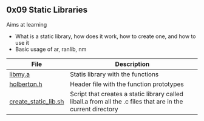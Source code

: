 ## 0x09 Static Libraries
Aims at learning
- What is a static library, how does it work, how to create one, and how to use it
- Basic usage of ar, ranlib, nm

File | Description
--- | ---
[libmy.a](libmy.a) | Statis library with the functions
[holberton.h](holberton.h) | Header file with the function prototypes
[create_static_lib.sh](create_static_lib.sh) | Script that creates a static library called liball.a from all the .c files that are in the current directory
